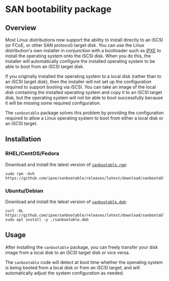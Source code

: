 # SAN bootability package

## Overview

Most Linux distributions now support the ability to install directly
to an iSCSI (or FCoE, or other SAN protocol) target disk.  You can use
the Linux distribution's own installer in conjunction with a
bootloader such as [iPXE][ipxe] to install the operating system onto
the iSCSI disk.  When you do this, the installer will automatically
configure the installed operating system to be able to boot from an
iSCSI target disk.

If you originally installed the operating system to a local disk
(rather than to an iSCSI target disk), then the installer will not set
up the configuration required to support booting via iSCSI.  You can
take an image of the local disk containing the installed operating
system and copy it to an iSCSI target disk, but the operating system
will not be able to boot successfully because it will be missing some
required configuration.

The `sanbootable` package solves this problem by providing the
configuration required to allow a Linux operating system to boot from
either a local disk or an iSCSI target.

## Installation

### RHEL/CentOS/Fedora

Download and install the latest version of
[`sanbootable.rpm`][sanbootable.rpm]:
```
sudo rpm -Uvh https://github.com/ipxe/sanbootable/releases/latest/download/sanbootable.rpm
```

### Ubuntu/Debian

Download and install the latest version of
[`sanbootable.deb`][sanbootable.deb]:
```
curl -OL https://github.com/ipxe/sanbootable/releases/latest/download/sanbootable.deb
sudo apt install -y ./sanbootable.deb
```

## Usage

After installing the `sanbootable` package, you can freely transfer
your disk image from a local disk to an iSCSI target disk or vice
versa.

The `sanbootable` code will detect at boot time whether the operating
system is being booted from a local disk or from an iSCSI target, and
will automatically adjust the system configuration as needed.


[ipxe]: https://ipxe.org
[sanbootable.rpm]: https://github.com/ipxe/sanbootable/releases/latest/download/sanbootable.rpm
[sanbootable.deb]: https://github.com/ipxe/sanbootable/releases/latest/download/sanbootable.deb
